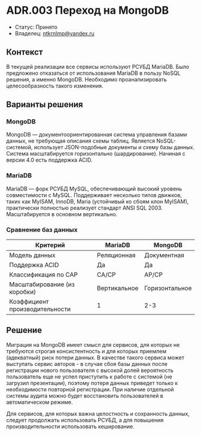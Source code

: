 #  ADR.003 Переход на MongoDB

* Статус: Принято
* Владелец: ntkrnlmp@yandex.ru

## Контекст
В текущей реализации все сервисы используют РСУБД MariaDB.
Было предложено отказаться от использования MariaDB в пользу NoSQL решения, а именно MongoDB. Необходимо проанализировать целесообразность такого изменения.

## Варианты решения

### MongoDB
MongoDB — документоориентированная система управления базами данных, не требующая описания схемы таблиц. Является NoSQL-системой, использует JSON-подобные документы и схему базы данных. Система масштабируется горизонтально (шардирование). Начиная с версии 4.0 есть поддержка ACID.

### MariaDB
MariaDB — форк РСУБД MySQL, обеспечивающий высокий уровень совместимости с MySQL. Поддерживает несколько типов движков, таких как MyISAM, InnoDB, Maria (устойчивый ко сбоям клон MyISAM), практически полностью реализует стандарт ANSI SQL 2003. Масштабируется в основном вертикально.

### Сравнение баз данных

| Критерий                       | MariaDB      | MongoDB        |
| ------------------------------ | ------------ | -------------- |
| Модель данных                  | Реляционная  | Документная    |
| Поддержка ACID                 | Да           | Да             |
| Классификация по CAP           | CA/CP        | AP/CP          |
| Масштабирование (из коробки)   | Вертикальное | Горизонтальное |
| Коэффициент производительности | 1            | 2-3            |


## Решение
Миграция на MongoDB имеет смысл для сервисов, для которых не требуются строгая консистентность и для которых приемлем (адекватный) риск потери данных. В качестве такого сервиса может выступать сервис авторов - в случае сбоя базы данных после регистрации нового пользователя с высокой долей вероятность пользователь еще не успел приступить к работе с системой (не загрузил презентации), поэтому потеря данных приведет только к необходимости повторной регистрации. При наличие отдельной системы аудита можно будет восстановить пользователей в автоматическом режиме.

Для сервисов, для которых важна целостность и сохранность данных, следует продолжать использовать РСУБД, а для повышения производительности использовать кеширование.